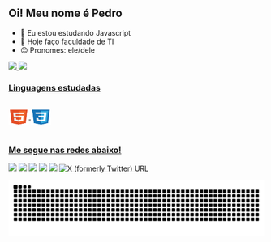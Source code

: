 ## Oi! Meu nome é Pedro

- 📓 Eu estou estudando Javascript
- 🏫 Hoje faço faculdade de TI
- 😊 Pronomes: ele/dele

 <div>
   <a href="https://github.com/pabenini">
   <img height="180em" src="https://github-readme-stats.vercel.app/api?username=pabenini&show_icons=true&theme=radical&include_all_commits=true&count_private=true"/>
   <img height="180em" src="https://github-readme-stats.vercel.app/api/top-langs/?username=pabenini&layout=compact&langs_count=6&theme=radical"/>
</div>

### Linguagens estudadas

<div style="display: inline_block"><br>
  <img align="center" alt="HTML" height="30" width="40" src="https://raw.githubusercontent.com/devicons/devicon/master/icons/html5/html5-original.svg">
  <img align="center" alt="CSS" height="30" width="40" src="https://raw.githubusercontent.com/devicons/devicon/master/icons/css3/css3-original.svg">
</div>
 
<br>
 
### Me segue nas redes abaixo!
 
<div> 
  <a href="https://www.youtube.com/pabenini" target="_blank"><img src="https://img.shields.io/badge/YouTube-FF0000?style=for-the-badge&logo=youtube&logoColor=white" target="_blank"></a>
  <a href="https://instagram.com/pabenini1" target="_blank"><img src="https://img.shields.io/badge/-Instagram-%23E4405F?style=for-the-badge&logo=instagram&logoColor=white" target="_blank"></a>
  <a href="https://discord.gg/5DVhGKVf4h" target="_blank"><img src="https://img.shields.io/badge/Discord-7289DA?style=for-the-badge&logo=discord&logoColor=white" target="_blank"></a> 
  <a href="p.abenini05@gmail.com"><img src="https://img.shields.io/badge/-Gmail-%23333?style=for-the-badge&logo=gmail&logoColor=white" target="_blank"></a>
  <a href="https://www.linkedin.com/in/pedro-benini-75024833a/" target="_blank"><img src="https://img.shields.io/badge/-LinkedIn-%230077B5?style=for-the-badge&logo=linkedin&logoColor=white" target="_blank"></a>
  <a href="https://x.com/Pabenini1" target="_blank"><img alt="X (formerly Twitter) URL" src="https://img.shields.io/badge/-Twitter-000000?style=for-the-badge&logo=twitter&logoColor=white target="_blank"></a>
</div>

![Snake animation](https://github.com/pabenini/pabenini/blob/output/github-contribution-grid-snake.svg)
